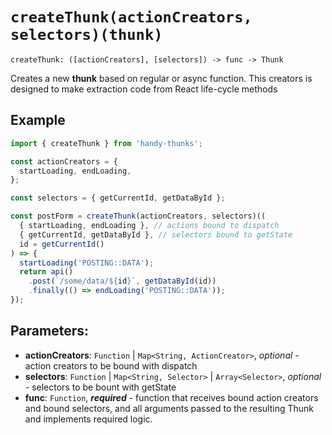 # `createThunk(actionCreators, selectors)(thunk)`

```
createThunk: ([actionCreators], [selectors]) -> func -> Thunk
```

Creates a new **thunk** based on regular or async function.
This creators is designed to make extraction code from React life-cycle methods 

## Example

```js
import { createThunk } from 'handy-thunks';

const actionCreators = {
  startLoading, endLoading, 
};

const selectors = { getCurrentId, getDataById };

const postForm = createThunk(actionCreators, selectors)((
  { startLoading, endLoading }, // actions bound to dispatch
  { getCurrentId, getDataById }, // selectors bound to getState
  id = getCurrentId()
) => {
  startLoading('POSTING::DATA');
  return api()
    .post(`/some/data/${id}`, getDataById(id))
    .finally(() => endLoading('POSTING::DATA'));
});
```

## Parameters:

 - **actionCreators**: `Function` | `Map<String, ActionCreator>`, *optional* - action creators to be bound with dispatch
 - **selectors**: `Function` | `Map<String, Selector>` | `Array<Selector>`, *optional* - selectors to be bount with getState
 - **func**: `Function`, ***required*** - function that receives bound action creators and bound selectors, and all arguments passed to the resulting Thunk and implements required logic.
